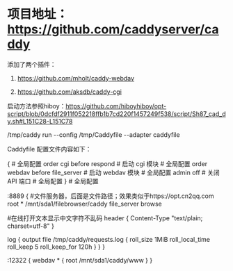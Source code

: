 # 项目地址：https://github.com/caddyserver/caddy

添加了两个插件：

1. https://github.com/mholt/caddy-webdav
 
2. https://github.com/aksdb/caddy-cgi


启动方法参照hiboy：https://github.com/hiboyhiboy/opt-script/blob/0dcfdf2911f052218ffb1b7cd220f1457249f538/script/Sh87_cad_dy.sh#L151C28-L151C78

/tmp/caddy run --config /tmp/Caddyfile --adapter caddyfile

Caddyfile 配置文件内容如下：

{ # 全局配置
order cgi before respond # 启动 cgi 模块 # 全局配置
order webdav before file_server # 启动 webdav 模块 # 全局配置
admin off # 关闭 API 端口 # 全局配置
} # 全局配置

:8889 {
 #文件服务器，后面是文件路径；效果类似于https://opt.cn2qq.com 
 root * /mnt/sda1/filebrowser/caddy
 file_server browse
 
 #在线打开文本显示中文字符不乱码
header {
                Content-Type "text/plain; charset=utf-8"
        }
        
 log {
  output file /tmp/caddy/requests.log {
   roll_size     1MiB
   roll_local_time
   roll_keep     5
   roll_keep_for 120h
  }
 }
}

 :12322 {
  webdav * {
   root /mnt/sda1/caddy/www
  }
 }

